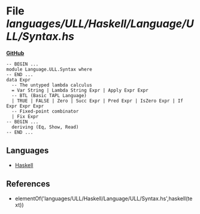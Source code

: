 # File _languages/ULL/Haskell/Language/ULL/Syntax.hs_
**[GitHub](https://github.com/softlang/yas/blob/master/languages/ULL/Haskell/Language/ULL/Syntax.hs)**
```
-- BEGIN ...
module Language.ULL.Syntax where
-- END ...
data Expr
  -- The untyped lambda calculus
  = Var String | Lambda String Expr | Apply Expr Expr
  -- BTL (Basic TAPL Language)
  | TRUE | FALSE | Zero | Succ Expr | Pred Expr | IsZero Expr | If Expr Expr Expr
  -- Fixed-point combinator
  | Fix Expr
-- BEGIN ...
  deriving (Eq, Show, Read)
-- END ...
```

## Languages
* [Haskell](../languages/Haskell.md)

## References
* elementOf('languages/ULL/Haskell/Language/ULL/Syntax.hs',haskell(text))
